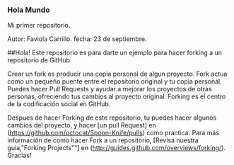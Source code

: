 ### Hola Mundo
Mi primer repositorio.

Autor: Faviola Carrillo.
fecha: 23 de septiembre.

##Hola!
Este repositorio es para darte un ejemplo para hacer forking a un repositorio de GitHub

Crear un fork es producir una copia personal de algun proyecto. Fork actua como un pequeño puente entre el repositorio original y tu copia personal. Puedes hacer Pull Requests y ayudar a mejorar los proyectos de otras personas, ofreciendo tus cambios al proyecto original. Forking es el centro de la codificación social en GitHub.

Despues de hacer Forking de este repositorio, tu puedes hacer algunos cambios del proyecto, y hacer [un pull Request] en (https://github.com/octocat/Spoon-Knife/pulls) como practica. Para más información de como hacer Fork a un repositorio, [Revisa nuestra guia,"Forking Projects""] en (http://guides.github.com/overviews/forking/). Gracias! 
